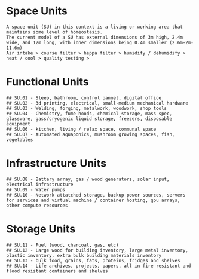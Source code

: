 # Space Units

```
A space unit (SU) in this context is a living or working area that maintains some level of homeostasis.
The current model of a SU has external dimensions of 3m high, 2.4m wide, and 12m long, with inner dimensions being 0.4m smaller (2.6m-2m-11.6m)
Air intake > course filter > heppa filter > humidify / dehumidify > heat / cool > quality testing > 

```


# Functional Units
	## SU.01 - Sleep, bathroom, control pannel, digital office
	## SU.02 - 3d printing, electrical, small-medium mechanical hardware
	## SU.03 - Welding, forging, metalwork, woodwork, shop tools
	## SU.04 - Chemistry, fume hoods, chemical storage, mass spec, glassware, gass/cryogenic liquid storage, freezers, disposable equipment
	## SU.06 - kitchen, living / relax space, communal space
	## SU.07 - Automated aquaponics, mushroom growing spaces, fish, vegetables

# Infrastructure Units
	## SU.08 - Battery array, gas / wood generators, solar input, electrical infrastructure
	## SU.09 - Water pumps
	## SU.10 - Network attatched storage, backup power sources, servers for services and virtual machine / container hosting, gpu arrays, other compute resources
	
# Storage Units
	## SU.11 - Fuel (wood, charcoal, gas, etc)
	## SU.12 - Large wood for building inventory, large metal inventory, plastic inventory, extra bulk building materials inventory
	## SU.13 - bulk food, grains, fats, proteins, fridges and shelves
	## SU.14 - Life archives, projects, papers, all in fire resistant and flood resistant containers and shelves

